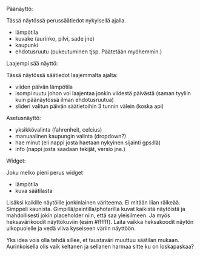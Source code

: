 Päänäyttö:

Tässä näytössä perussäätiedot nykyisellä ajalla.

- lämpötila
- kuvake (aurinko, pilvi, sade jne)
- kaupunki
- ehdotusruutu (pukeutuminen tjsp. Päätetään myöhemmin.)

Laajempi sää näyttö:

Tässä näytössä säätiedot laajemmalta ajalta:

- viiden päivän lämpötila
- isompi ruutu johon voi laajentaa jonkin viidestä päivästä (saman tyyliin kuin päänäytössä ilman ehdotusruutua)
- slideri valitun päivän säätietoihin 3 tunnin välein (koska api)

Asetusnäyttö:

- yksikkövalinta (fahrenheit, celcius)
- manuaalinen kaupungin valinta (dropdown?)
- hae minut (eli nappi josta haetaan nykyinen sijainti gps:llä)
- info (nappi josta saadaan tekijät, versio jne.)

Widget:

Joku melko pieni perus widget
- lämpötila
- kuva säätilasta

Lisäksi kaikille näytöille jonkinlainen väriteema. Ei mitään liian räikeää. Simppeli kaunista. 
Gimpillä/paintilla/photarilla kuvat kaikistä näytöistä ja mahdollisesti jokin placeholder niin, että saa yleisilmeen.
Ja myös heksavärikoodit näyttökuviin (esim #ffffff). Laita vaikka heksakoodit näytön ulkopuolelle ja vedä viiva kyseiseen väriin
näyttöön.

Yks idea vois olla tehdä sillee, et taustaväri muuttuu säätilan mukaan. Aurinkoisella olis vaik keltanen ja sellanen harmaa sitte ku on loskapaskaa?
